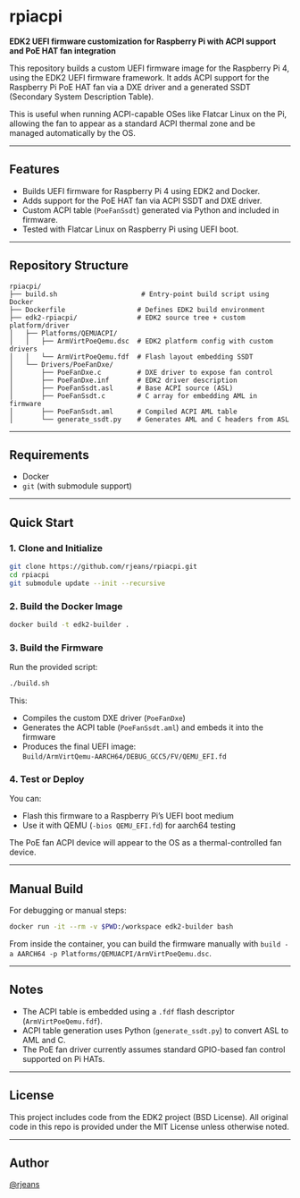 # rpiacpi

**EDK2 UEFI firmware customization for Raspberry Pi with ACPI support and PoE HAT fan integration**

This repository builds a custom UEFI firmware image for the Raspberry Pi 4, using the EDK2 UEFI firmware framework. It adds ACPI support for the Raspberry Pi PoE HAT fan via a DXE driver and a generated SSDT (Secondary System Description Table).

This is useful when running ACPI-capable OSes like Flatcar Linux on the Pi, allowing the fan to appear as a standard ACPI thermal zone and be managed automatically by the OS.

---

## Features

- Builds UEFI firmware for Raspberry Pi 4 using EDK2 and Docker.
- Adds support for the PoE HAT fan via ACPI SSDT and DXE driver.
- Custom ACPI table (`PoeFanSsdt`) generated via Python and included in firmware.
- Tested with Flatcar Linux on Raspberry Pi using UEFI boot.

---

## Repository Structure

```
rpiacpi/
├── build.sh                     # Entry-point build script using Docker
├── Dockerfile                  # Defines EDK2 build environment
├── edk2-rpiacpi/               # EDK2 source tree + custom platform/driver
│   ├── Platforms/QEMUACPI/
│   │   ├── ArmVirtPoeQemu.dsc  # EDK2 platform config with custom drivers
│   │   └── ArmVirtPoeQemu.fdf  # Flash layout embedding SSDT
│   └── Drivers/PoeFanDxe/
│       ├── PoeFanDxe.c         # DXE driver to expose fan control
│       ├── PoeFanDxe.inf       # EDK2 driver description
│       ├── PoeFanSsdt.asl      # Base ACPI source (ASL)
│       ├── PoeFanSsdt.c        # C array for embedding AML in firmware
│       ├── PoeFanSsdt.aml      # Compiled ACPI AML table
│       └── generate_ssdt.py    # Generates AML and C headers from ASL
```

---

## Requirements

- Docker
- `git` (with submodule support)

---

## Quick Start

### 1. Clone and Initialize

```bash
git clone https://github.com/rjeans/rpiacpi.git
cd rpiacpi
git submodule update --init --recursive
```

### 2. Build the Docker Image

```bash
docker build -t edk2-builder .
```

### 3. Build the Firmware

Run the provided script:

```bash
./build.sh
```

This:
- Compiles the custom DXE driver (`PoeFanDxe`)
- Generates the ACPI table (`PoeFanSsdt.aml`) and embeds it into the firmware
- Produces the final UEFI image:  
  `Build/ArmVirtQemu-AARCH64/DEBUG_GCC5/FV/QEMU_EFI.fd`

### 4. Test or Deploy

You can:
- Flash this firmware to a Raspberry Pi’s UEFI boot medium
- Use it with QEMU (`-bios QEMU_EFI.fd`) for aarch64 testing

The PoE fan ACPI device will appear to the OS as a thermal-controlled fan device.

---

## Manual Build

For debugging or manual steps:

```bash
docker run -it --rm -v $PWD:/workspace edk2-builder bash
```

From inside the container, you can build the firmware manually with `build -a AARCH64 -p Platforms/QEMUACPI/ArmVirtPoeQemu.dsc`.

---

## Notes

- The ACPI table is embedded using a `.fdf` flash descriptor (`ArmVirtPoeQemu.fdf`).
- ACPI table generation uses Python (`generate_ssdt.py`) to convert ASL to AML and C.
- The PoE fan driver currently assumes standard GPIO-based fan control supported on Pi HATs.

---

## License

This project includes code from the EDK2 project (BSD License). All original code in this repo is provided under the MIT License unless otherwise noted.

---

## Author

[@rjeans](https://github.com/rjeans)
